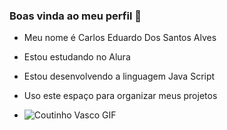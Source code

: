 ### Boas vinda ao meu perfil 🖤
- Meu nome é Carlos Eduardo Dos Santos Alves
- Estou estudando no Alura
- Estou desenvolvendo a linguagem Java Script
- Uso este espaço para organizar meus projetos


- ![Coutinho Vasco GIF](https://tenor.com/pt-BR/view/coutinho-vasco-gif-5185782715625446495)
